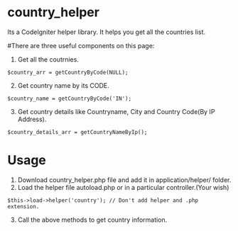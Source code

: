 # country_helper
Its a CodeIgniter helper library. It helps you get all the countries list.

#There are three useful components on this page:

1. Get all the coutrnies.
  ```
  $country_arr = getCountryByCode(NULL);
  ```
2. Get country name by its CODE.
  ```
  $country_name = getCountryByCode('IN');
  ```
3. Get country details like Countryname, City and Country Code(By IP Address).
  ```
  $country_details_arr = getCountryNameByIp();
  ```
  
  # Usage
  
  1. Download country_helper.php file and add it in application/helper/ folder.
  2. Load the helper file autoload.php or in a particular controller.(Your wish)
   ```
   $this->load->helper('country'); // Don't add helper and .php extension.
   ```
  3. Call the above methods to get country information.
